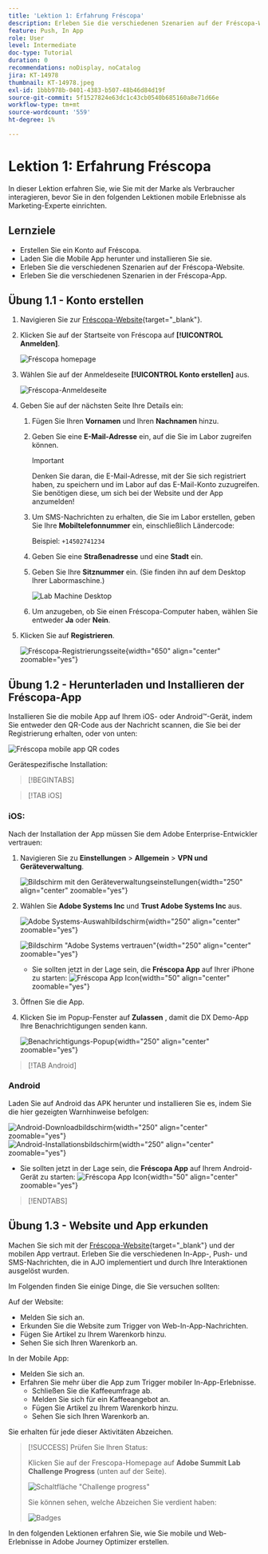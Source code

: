 ```yaml
---
title: 'Lektion 1: Erfahrung Fréscopa'
description: Erleben Sie die verschiedenen Szenarien auf der Fréscopa-Website.
feature: Push, In App
role: User
level: Intermediate
doc-type: Tutorial
duration: 0
recommendations: noDisplay, noCatalog
jira: KT-14978
thumbnail: KT-14978.jpeg
exl-id: 1bbb978b-0401-4383-b507-48b46d84d19f
source-git-commit: 5f1527824e63dc1c43cb0540b685160a8e71d66e
workflow-type: tm+mt
source-wordcount: '559'
ht-degree: 1%

---
```


# Lektion 1: Erfahrung Fréscopa

In dieser Lektion erfahren Sie, wie Sie mit der Marke als Verbraucher interagieren, bevor Sie in den folgenden Lektionen mobile Erlebnisse als Marketing-Experte einrichten.

## Lernziele

* Erstellen Sie ein Konto auf Fréscopa.
* Laden Sie die Mobile App herunter und installieren Sie sie.
* Erleben Sie die verschiedenen Szenarien auf der Fréscopa-Website.
* Erleben Sie die verschiedenen Szenarien in der Fréscopa-App.

## Übung 1.1 - Konto erstellen

1. Navigieren Sie zur [Fréscopa-Website](https://dsn.adobe.com/p/adobe-summit-2024?token=eyJhbGciOiJIUzI1NiIsInR5cCI6IkpXVCJ9.eyJpZCI6ImFub255bW91cyIsImVtYWlsIjoiYW5vbnltb3VzQGFkb2JlLmNvbSIsImlzc3VlciI6InNoYXJlZC1saW5rIiwiYXJnb24iOnsiYWNjZXNzIjoicmVhZC1wcm9qZWN0IiwicHJvamVjdElkIjoiYWRvYmUtc3VtbWl0LTIwMjQifSwiaWF0IjoxNzEwNTI0MTIwLCJleHAiOjE3MTIzMzg1MjB9.q2uGVst6HjJw8SCWl-3pViNzepkdGnNCvGqZnbbkTsY){target="_blank"}.

1. Klicken Sie auf der Startseite von Fréscopa auf **[!UICONTROL Anmelden]**.

   ![Fréscopa homepage](/help/summit/l820-lab-workbook/assets/1-1-1-frescopa-homepage.png "Fréscopa homepage")

1. Wählen Sie auf der Anmeldeseite **[!UICONTROL Konto erstellen]** aus.

   ![Fréscopa-Anmeldeseite](/help/summit/l820-lab-workbook/assets/1-1-2-frescopa-sign-in-page.png "Fréscopa-Anmeldung")

1. Geben Sie auf der nächsten Seite Ihre Details ein:

   1. Fügen Sie Ihren **Vornamen** und Ihren **Nachnamen** hinzu.

   1. Geben Sie eine **E-Mail-Adresse** ein, auf die Sie im Labor zugreifen können.

      >[!IMPORTANT]
      > Denken Sie daran, die E-Mail-Adresse, mit der Sie sich registriert haben, zu speichern und im Labor auf das E-Mail-Konto zuzugreifen. Sie benötigen diese, um sich bei der Website und der App anzumelden!

   1. Um SMS-Nachrichten zu erhalten, die Sie im Labor erstellen, geben Sie Ihre **Mobiltelefonnummer** ein, einschließlich Ländercode:

      Beispiel: `+14502741234`

   1. Geben Sie eine **Straßenadresse** und eine **Stadt** ein.

   1. Geben Sie Ihre **Sitznummer** ein. (Sie finden ihn auf dem Desktop Ihrer Labormaschine.)

      ![Lab Machine Desktop](/help/summit/l820-lab-workbook/assets/locate-seat-number.png)

   1. Um anzugeben, ob Sie einen Fréscopa-Computer haben, wählen Sie entweder **Ja** oder **Nein**.

1. Klicken Sie auf **Registrieren**.

   ![Fréscopa-Registrierungsseite](/help/summit/l820-lab-workbook/assets/1-1-3-frescopa-registration-page.png){width="650" align="center" zoomable="yes"}

## Übung 1.2 - Herunterladen und Installieren der Fréscopa-App

Installieren Sie die mobile App auf Ihrem iOS- oder Android™-Gerät, indem Sie entweder den QR-Code aus der Nachricht scannen, die Sie bei der Registrierung erhalten, oder von unten:

![Fréscopa mobile app QR codes](/help/summit/l820-lab-workbook/assets/1-2-1-qr-codes.png "Fréscopa mobile app QR codes")

Gerätespezifische Installation:

>[!BEGINTABS]

>[!TAB iOS]

### iOS:

Nach der Installation der App müssen Sie dem Adobe Enterprise-Entwickler vertrauen:

1. Navigieren Sie zu **Einstellungen** > **Allgemein** > **VPN und Geräteverwaltung**.

   ![Bildschirm mit den Geräteverwaltungseinstellungen](/help/summit/l820-lab-workbook/assets/1-2-2-device-management-screen.PNG "Bildschirm mit den Geräteverwaltungseinstellungen"){width="250" align="center" zoomable="yes"}

1. Wählen Sie **Adobe Systems Inc** und **Trust Adobe Systems Inc** aus.

   ![Adobe Systems-Auswahlbildschirm](/help/summit/l820-lab-workbook/assets/1-2-3-adobe-systems.PNG "Adobe Systems-Auswahlbildschirm"){width="250" align="center" zoomable="yes"}
   <br>

   ![Bildschirm &quot;Adobe Systems vertrauen&quot;](/help/summit/l820-lab-workbook/assets/1-2-4-trust-adobe.PNG){width="250" align="center" zoomable="yes"}

   * Sie sollten jetzt in der Lage sein, die **Fréscopa App** auf Ihrer iPhone zu starten: ![Fréscopa App Icon](/help/summit/l820-lab-workbook/assets/1-2-app-icon.png){width="50" align="center" zoomable="yes"}


1. Öffnen Sie die App.

1. Klicken Sie im Popup-Fenster auf **Zulassen** , damit die DX Demo-App Ihre Benachrichtigungen senden kann.

   ![Benachrichtigungs-Popup](/help/summit/l820-lab-workbook/assets/1-2-allow-notifications.png){width="250" align="center" zoomable="yes"}

>[!TAB Android]

### Android

Laden Sie auf Android das APK herunter und installieren Sie es, indem Sie die hier gezeigten Warnhinweise befolgen:

![Android-Downloadbildschirm](/help/summit/l820-lab-workbook/assets/1-2-5-android-download.jpg "Android-Downloadbildschirm"){width="250" align="center" zoomable="yes"}
<br>
![Android-Installationsbildschirm](/help/summit/l820-lab-workbook/assets/1-2-6-android-installation.jpg){width="250" align="center" zoomable="yes"}

* Sie sollten jetzt in der Lage sein, die **Fréscopa App** auf Ihrem Android-Gerät zu starten: ![Fréscopa App Icon](/help/summit/l820-lab-workbook/assets/1-2-app-icon.png){width="50" align="center" zoomable="yes"}

>[!ENDTABS]

## Übung 1.3 - Website und App erkunden

Machen Sie sich mit der [Fréscopa-Website](https://dsn.adobe.com/p/adobe-summit-2024?token=eyJhbGciOiJIUzI1NiIsInR5cCI6IkpXVCJ9.eyJpZCI6ImFub255bW91cyIsImVtYWlsIjoiYW5vbnltb3VzQGFkb2JlLmNvbSIsImlzc3VlciI6InNoYXJlZC1saW5rIiwiYXJnb24iOnsiYWNjZXNzIjoicmVhZC1wcm9qZWN0IiwicHJvamVjdElkIjoiYWRvYmUtc3VtbWl0LTIwMjQifSwiaWF0IjoxNzEwNTI0MTIwLCJleHAiOjE3MTIzMzg1MjB9.q2uGVst6HjJw8SCWl-3pViNzepkdGnNCvGqZnbbkTsY){target="_blank"} und der mobilen App vertraut. Erleben Sie die verschiedenen In-App-, Push- und SMS-Nachrichten, die in AJO implementiert und durch Ihre Interaktionen ausgelöst wurden.

Im Folgenden finden Sie einige Dinge, die Sie versuchen sollten:

Auf der Website:

* Melden Sie sich an.
* Erkunden Sie die Website zum Trigger von Web-In-App-Nachrichten.
* Fügen Sie Artikel zu Ihrem Warenkorb hinzu.
* Sehen Sie sich Ihren Warenkorb an.

In der Mobile App:

* Melden Sie sich an.
* Erfahren Sie mehr über die App zum Trigger mobiler In-App-Erlebnisse.
   * Schließen Sie die Kaffeeumfrage ab.
   * Melden Sie sich für ein Kaffeeangebot an.
   * Fügen Sie Artikel zu Ihrem Warenkorb hinzu.
   * Sehen Sie sich Ihren Warenkorb an.

Sie erhalten für jede dieser Aktivitäten Abzeichen.

>[!SUCCESS]
>Prüfen Sie Ihren Status:
>
>Klicken Sie auf der Frescopa-Homepage auf **Adobe Summit Lab Challenge Progress** (unten auf der Seite).
> 
>  ![Schaltfläche &quot;Challenge progress&quot;](/help/summit/l820-lab-workbook/assets/1-3-challenge-progress-button.png)
>
> Sie können sehen, welche Abzeichen Sie verdient haben:
> 
> ![Badges](/help/summit/l820-lab-workbook/assets/1-3-badges.png) 

In den folgenden Lektionen erfahren Sie, wie Sie mobile und Web-Erlebnisse in Adobe Journey Optimizer erstellen.

[def]: /help/summit/l820-lab-workbook/assets/1-2-4-trust-adobe.PNG
